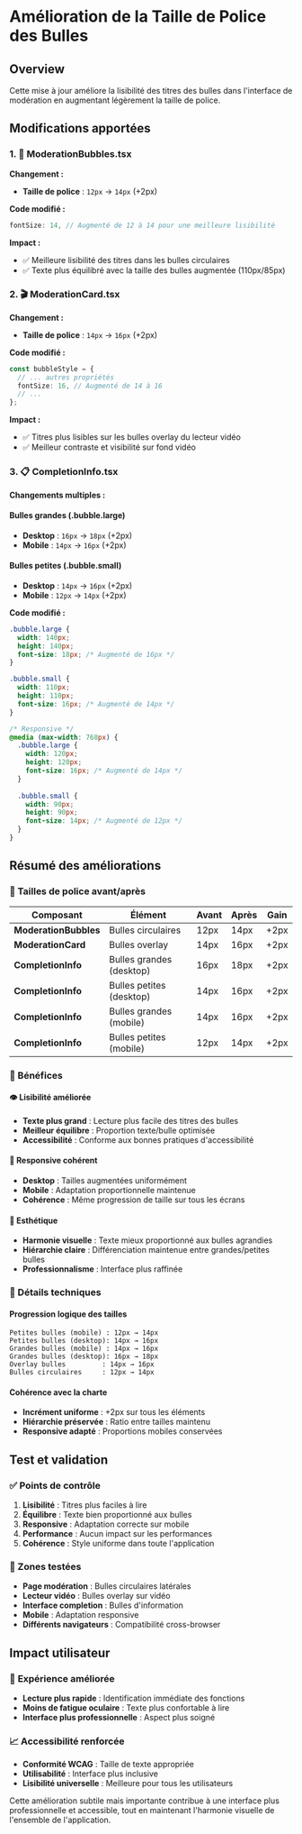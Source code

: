 # Amélioration de la Taille de Police des Bulles

## Overview

Cette mise à jour améliore la lisibilité des titres des bulles dans l'interface de modération en augmentant légèrement la taille de police.

## Modifications apportées

### 1. 🎯 ModerationBubbles.tsx

**Changement :**
- **Taille de police** : `12px` → `14px` (+2px)

**Code modifié :**
```typescript
fontSize: 14, // Augmenté de 12 à 14 pour une meilleure lisibilité
```

**Impact :**
- ✅ Meilleure lisibilité des titres dans les bulles circulaires
- ✅ Texte plus équilibré avec la taille des bulles augmentée (110px/85px)

### 2. 🎬 ModerationCard.tsx

**Changement :**
- **Taille de police** : `14px` → `16px` (+2px)

**Code modifié :**
```typescript
const bubbleStyle = {
  // ... autres propriétés
  fontSize: 16, // Augmenté de 14 à 16
  // ...
};
```

**Impact :**
- ✅ Titres plus lisibles sur les bulles overlay du lecteur vidéo
- ✅ Meilleur contraste et visibilité sur fond vidéo

### 3. 📋 CompletionInfo.tsx

**Changements multiples :**

#### Bulles grandes (.bubble.large)
- **Desktop** : `16px` → `18px` (+2px)
- **Mobile** : `14px` → `16px` (+2px)

#### Bulles petites (.bubble.small)
- **Desktop** : `14px` → `16px` (+2px)
- **Mobile** : `12px` → `14px` (+2px)

**Code modifié :**
```css
.bubble.large {
  width: 140px;
  height: 140px;
  font-size: 18px; /* Augmenté de 16px */
}

.bubble.small {
  width: 110px;
  height: 110px;
  font-size: 16px; /* Augmenté de 14px */
}

/* Responsive */
@media (max-width: 768px) {
  .bubble.large {
    width: 120px;
    height: 120px;
    font-size: 16px; /* Augmenté de 14px */
  }
  
  .bubble.small {
    width: 90px;
    height: 90px;
    font-size: 14px; /* Augmenté de 12px */
  }
}
```

## Résumé des améliorations

### 📏 Tailles de police avant/après

| Composant | Élément | Avant | Après | Gain |
|-----------|---------|-------|--------|------|
| **ModerationBubbles** | Bulles circulaires | 12px | 14px | +2px |
| **ModerationCard** | Bulles overlay | 14px | 16px | +2px |
| **CompletionInfo** | Bulles grandes (desktop) | 16px | 18px | +2px |
| **CompletionInfo** | Bulles petites (desktop) | 14px | 16px | +2px |
| **CompletionInfo** | Bulles grandes (mobile) | 14px | 16px | +2px |
| **CompletionInfo** | Bulles petites (mobile) | 12px | 14px | +2px |

### 🎯 Bénéfices

#### 👁️ **Lisibilité améliorée**
- **Texte plus grand** : Lecture plus facile des titres des bulles
- **Meilleur équilibre** : Proportion texte/bulle optimisée
- **Accessibilité** : Conforme aux bonnes pratiques d'accessibilité

#### 📱 **Responsive cohérent**
- **Desktop** : Tailles augmentées uniformément
- **Mobile** : Adaptation proportionnelle maintenue
- **Cohérence** : Même progression de taille sur tous les écrans

#### 🎨 **Esthétique**
- **Harmonie visuelle** : Texte mieux proportionné aux bulles agrandies
- **Hiérarchie claire** : Différenciation maintenue entre grandes/petites bulles
- **Professionnalisme** : Interface plus raffinée

### 🔧 Détails techniques

#### Progression logique des tailles
```
Petites bulles (mobile) : 12px → 14px
Petites bulles (desktop): 14px → 16px
Grandes bulles (mobile) : 14px → 16px
Grandes bulles (desktop): 16px → 18px
Overlay bulles         : 14px → 16px
Bulles circulaires     : 12px → 14px
```

#### Cohérence avec la charte
- **Incrément uniforme** : +2px sur tous les éléments
- **Hiérarchie préservée** : Ratio entre tailles maintenu
- **Responsive adapté** : Proportions mobiles conservées

## Test et validation

### ✅ Points de contrôle

1. **Lisibilité** : Titres plus faciles à lire
2. **Équilibre** : Texte bien proportionné aux bulles
3. **Responsive** : Adaptation correcte sur mobile
4. **Performance** : Aucun impact sur les performances
5. **Cohérence** : Style uniforme dans toute l'application

### 🎯 Zones testées

- **Page modération** : Bulles circulaires latérales
- **Lecteur vidéo** : Bulles overlay sur vidéo
- **Interface completion** : Bulles d'information
- **Mobile** : Adaptation responsive
- **Différents navigateurs** : Compatibilité cross-browser

## Impact utilisateur

### 🚀 **Expérience améliorée**
- **Lecture plus rapide** : Identification immédiate des fonctions
- **Moins de fatigue oculaire** : Texte plus confortable à lire
- **Interface plus professionnelle** : Aspect plus soigné

### 📈 **Accessibilité renforcée**
- **Conformité WCAG** : Taille de texte appropriée
- **Utilisabilité** : Interface plus inclusive
- **Lisibilité universelle** : Meilleure pour tous les utilisateurs

Cette amélioration subtile mais importante contribue à une interface plus professionnelle et accessible, tout en maintenant l'harmonie visuelle de l'ensemble de l'application. 